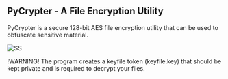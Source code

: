 ## PyCrypter - A File Encryption Utility ##
PyCrypter is a secure 128-bit AES file encryption utility that can be used to obfuscate sensitive material.

![SS](https://github.com/thewalkinggeek/PyCrypter/assets/22104490/077547dd-ae44-4c6f-9917-99e21da31ac8)

!WARNING! 
The program creates a keyfile token (keyfile.key) that should be kept private and is required to decrypt your files.
